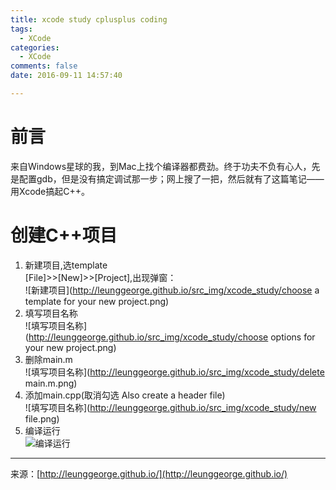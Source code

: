 ```yaml
---
title: xcode study cplusplus coding
tags: 
  - XCode
categories: 
  - XCode
comments: false
date: 2016-09-11 14:57:40

---
```

# 前言  
来自Windows星球的我，到Mac上找个编译器都费劲。终于功夫不负有心人，先是配置gdb，但是没有搞定调试那一步；网上搜了一把，然后就有了这篇笔记——用Xcode搞起C++。

# 创建C++项目
1. 新建项目,选template  
[File]>>[New]>>[Project],出现弹窗：  
![新建项目](http://leunggeorge.github.io/src_img/xcode_study/choose a template for your new project.png)
2. 填写项目名称  
![填写项目名称](http://leunggeorge.github.io/src_img/xcode_study/choose options for your new project.png)
3. 删除main.m  
![填写项目名称](http://leunggeorge.github.io/src_img/xcode_study/delete main.m.png)
4. 添加main.cpp(取消勾选 Also create a header file)  
![填写项目名称](http://leunggeorge.github.io/src_img/xcode_study/new file.png)
5. 编译运行  
![编译运行](http://leunggeorge.github.io/src_img/xcode_study/end.png)







---
<link rel="stylesheet" href="http://yandex.st/highlightjs/6.1/styles/default.min.css">
<script src="http://yandex.st/highlightjs/6.1/highlight.min.js"></script>
<script>
hljs.tabReplace = ' ';
hljs.initHighlightingOnLoad();
</script>


来源：[http://leunggeorge.github.io/](http://leunggeorge.github.io/)  